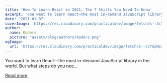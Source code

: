 ```yaml
---
title: 'How To Learn React in 2021: The 7 Skills You Need To Know'
excerpt: 'You want to learn React—the most in-demand JavaScript library in the world. But what steps do you nee...'
date: '2021-01-07'
coverImage: 'https://res.cloudinary.com/practicaldev/image/fetch/s--JcYdpNcc--/c_imagga_scale,f_auto,fl_progressive,h_420,q_auto,w_1000/https://dev-to-uploads.s3.amazonaws.com/i/llx852ilkvbo5qwlak53.png'
author:
  name: Koders
  picture: "assets/blog/authors/koders.png"
ogImage:
  url: 'https://res.cloudinary.com/practicaldev/image/fetch/s--JcYdpNcc--/c_imagga_scale,f_auto,fl_progressive,h_420,q_auto,w_1000/https://dev-to-uploads.s3.amazonaws.com/i/llx852ilkvbo5qwlak53.png'
---
```


You want to learn React—the most in-demand JavaScript library in the world. But what steps do you nee...

[Read more](https://dev.to/reedbarger/how-to-learn-react-in-2021-the-7-skills-you-need-to-know-1907)
